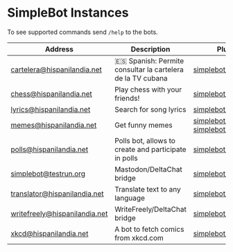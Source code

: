# SimpleBot Instances

To see supported commands send `/help` to the bots.

| Address | Description | Plugins | Availability | Administrator |
| ------- | ----------- | ------- | :----------: | ------------- |
| cartelera@hispanilandia.net | 🇪🇸 Spanish: Permite consultar la cartelera de la TV cubana | [simplebot_cartv] | 24h | [adbenitez] |
| chess@hispanilandia.net | Play chess with your friends! | [simplebot_chess] | 24h | [adbenitez] |
| lyrics@hispanilandia.net | Search for song lyrics | [simplebot_lyrics] | 24h | [adbenitez] |
| memes@hispanilandia.net | Get funny memes | [simplebot_memes_en], [simplebot_memes_es] | 24h | [adbenitez] |
| polls@hispanilandia.net | Polls bot, allows to create and participate in polls | [simplebot_polls] | 24h | [adbenitez] |
| simplebot@testrun.org | Mastodon/DeltaChat bridge | [simplebot_mastodon] | 24h | [adbenitez] |
| translator@hispanilandia.net | Translate text to any language | [simplebot_translator] | 24h | [adbenitez] |
| writefreely@hispanilandia.net | WriteFreely/DeltaChat bridge | [simplebot_writefeely] | 24h | [adbenitez] |
| xkcd@hispanilandia.net | A bot to fetch comics from xkcd.com | [simplebot_xkcd] | 24h | [adbenitez] |


[adbenitez]: mailto:adbenitez@nauta.cu
[simplebot_cartv]: https://github.com/adbenitez/simplebot_cartv
[simplebot_chess]: https://github.com/simplebot-org/simplebot_chess
[simplebot_polls]: https://github.com/simplebot-org/simplebot_polls
[simplebot_translator]: https://github.com/adbenitez/simplebot_translator
[simplebot_writefeely]: https://github.com/simplebot-org/simplebot_writefeely
[simplebot_xkcd]: https://github.com/simplebot-org/simplebot_xkcd
[simplebot_mastodon]: https://github.com/simplebot-org/simplebot_plugins/tree/master/plugins/simplebot_mastodon
[simplebot_lyrics]: https://github.com/adbenitez/simplebot_lyrics
[simplebot_memes_en]: https://github.com/adbenitez/simplebot_memes_en
[simplebot_memes_es]: https://github.com/adbenitez/simplebot_memes_es
